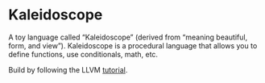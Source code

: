 # Kaleidoscope
A toy language called “Kaleidoscope” (derived from “meaning beautiful, form,
and view”). Kaleidoscope is a procedural language that allows you to define
functions, use conditionals, math, etc.

Build by following the LLVM [tutorial](https://llvm.org/docs/tutorial/MyFirstLanguageFrontend/index.html).
